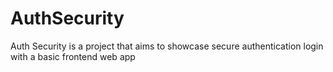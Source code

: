 # AuthSecurity
Auth Security is a project that aims to showcase secure authentication login with a basic frontend web app
